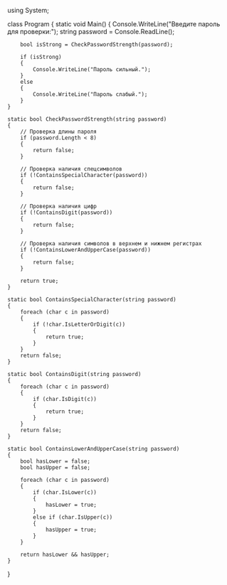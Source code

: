 using System;

class Program
{
    static void Main()
    {
        Console.WriteLine("Введите пароль для проверки:");
        string password = Console.ReadLine();

        bool isStrong = CheckPasswordStrength(password);

        if (isStrong)
        {
            Console.WriteLine("Пароль сильный.");
        }
        else
        {
            Console.WriteLine("Пароль слабый.");
        }
    }

    static bool CheckPasswordStrength(string password)
    {
        // Проверка длины пароля
        if (password.Length < 8)
        {
            return false;
        }

        // Проверка наличия спецсимволов
        if (!ContainsSpecialCharacter(password))
        {
            return false;
        }

        // Проверка наличия цифр
        if (!ContainsDigit(password))
        {
            return false;
        }

        // Проверка наличия символов в верхнем и нижнем регистрах
        if (!ContainsLowerAndUpperCase(password))
        {
            return false;
        }

        return true;
    }

    static bool ContainsSpecialCharacter(string password)
    {
        foreach (char c in password)
        {
            if (!char.IsLetterOrDigit(c))
            {
                return true;
            }
        }
        return false;
    }

    static bool ContainsDigit(string password)
    {
        foreach (char c in password)
        {
            if (char.IsDigit(c))
            {
                return true;
            }
        }
        return false;
    }

    static bool ContainsLowerAndUpperCase(string password)
    {
        bool hasLower = false;
        bool hasUpper = false;

        foreach (char c in password)
        {
            if (char.IsLower(c))
            {
                hasLower = true;
            }
            else if (char.IsUpper(c))
            {
                hasUpper = true;
            }
        }

        return hasLower && hasUpper;
    }
}

